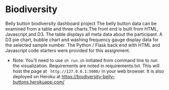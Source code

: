 # Biodiversity
Belly button biodiversity dashboard project
 The belly button data can be examined from a table and three charts.The front end is built from HTML, Javascript,and D3. The table displays all meta data about the participant. A D3 pie chart, bubble chart and washing frequency gauge display data for the selected sample number. The Python / Flask back end with HTML and Javascript code starters were provided for this assignment.

 * Note: You'll need to use `sh run.sh` initiated from command line to run the visualization.  Requirements are noted in requirements.txt. This will host the page at ` http://127.0.0.1:5000/` in your web browser. 
 It is also deployed on Heroku at https://biodiversity-belly-buttons.herokuapp.com/